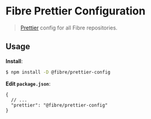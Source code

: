 # Fibre Prettier Configuration

> [Prettier](https://prettier.io) config for all Fibre repositories.

## Usage

**Install**:

```bash
$ npm install -D @fibre/prettier-config
```

**Edit `package.json`**:

```jsonc
{
  // ...
  "prettier": "@fibre/prettier-config"
}
```
